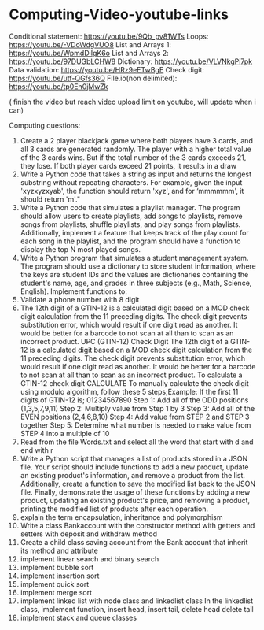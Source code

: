 # Computing-Video-youtube-links
Conditional statement: https://youtu.be/9Qb_pv81WTs
Loops: https://youtu.be/-VDoWdgVUO8
List and Arrays 1: https://youtu.be/WpmdDiIgK6o
List and Arrays 2: https://youtu.be/97DUGbLCHW8
Dictionary: https://youtu.be/VLVNkgPi7pk
Data validation: https://youtu.be/HRz9eETwBgE
Check digit: https://youtu.be/utf-QGfs36Q
File.io(non delimited): https://youtu.be/tp0Eh0jMwZk

( finish the video but reach video upload limit on youtube, will update when i can)














Computing questions:
1. Create a 2 player blackjack game where both players have 3 cards, and all 3 cards are generated randomly. The player with a higher total value of the 3 cards wins. But if the total number of the 3 cards exceeds 21, they lose. 
If both player cards exceed 21 points, it results in a draw
2. Write a Python code that takes a string as input and returns the longest substring without repeating characters. For example, given the input 'xyzxyzxyab', the function should return 'xyz', and for ‘mmmmmm', it should return 'm'."
3. Write a Python code that simulates a playlist manager. The program should allow users to create playlists, add songs to playlists, remove songs from playlists, shuffle playlists, and play songs from playlists. Additionally, implement a feature that keeps track of the play count for each song in the playlist, and the program should have a function to display the top N most played songs. 
4. Write a Python program that simulates a student management system. The program should use a dictionary to store student information, where the keys are student IDs and the values are dictionaries containing the student's name, age, and grades in three subjects (e.g., Math, Science, English). Implement functions to:
5. Validate a phone number with 8 digit 
6. The 12th digit of a GTIN-12 is a calculated digit based on a MOD check digit calculation from the 11 preceding digits. The check digit prevents substitution error, which would result if one digit read as another. It would be better for a barcode to not scan at all than to scan as an incorrect product.
  UPC (GTIN-12)
  Check Digit
  The 12th digit of a GTIN-12 is a calculated digit based on a MOD check digit calculation from the 11 preceding digits. The check digit prevents substitution error, which would result if one digit read as another. It would be better for a barcode to not scan at all than to scan as an incorrect product.
  To calculate a GTIN-12 check digit CALCULATE
  To manually calculate the check digit using modulo algorithm, follow these 5 steps;Example: If the first 11 digits of GTIN-12 is; 01234567890
  Step 1:
  Add all of the ODD positions (1,3,5,7,9,11)
  Step 2:
  Multiply value from Step 1 by 3
  Step 3:
  Add all of the EVEN positions (2,4,6,8,10)
  Step 4:
  Add value from STEP 2 and STEP 3 together
  Step 5:
  Determine what number is needed to make value from STEP 4 into a multiple of 10
7. Read from the file Words.txt and select all the word that start with d and end with r
8. Write a Python script that manages a list of products stored in a JSON file. Your script should include functions to add a new product, update an existing product's information, and remove a product from the list. Additionally, create a function to save the modified list back to the JSON file. Finally, demonstrate the usage of these functions by adding a new product, updating an existing product's price, and removing a product, printing the modified list of products after each operation.
9. explain the term encapsulation, inheritance and polymorphism
10. Write a class Bankaccount with the constructor method with getters and setters with deposit and withdraw method
11. Create a child class saving account from the Bank account that inherit its method and attribute
12. implement linear search and binary search
13. implement bubble sort
14. implement insertion sort
15. implement quick sort
16. implement merge sort
17. implement linked list with node class and linkedlist class
In the linkedlist class, implement function, insert head, insert tail, delete head delete tail
18. implement stack and queue classes
